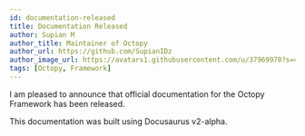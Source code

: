 ```yaml
---
id: documentation-released
title: Documentation Released
author: Supian M
author_title: Maintainer of Octopy
author_url: https://github.com/SupianIDz
author_image_url: https://avatars1.githubusercontent.com/u/37969970?s=460&v=4
tags: [Octopy, Framework]
---
```


I am pleased to announce that official documentation for the Octopy Framework has been released.

This documentation was built using Docusaurus v2-alpha.